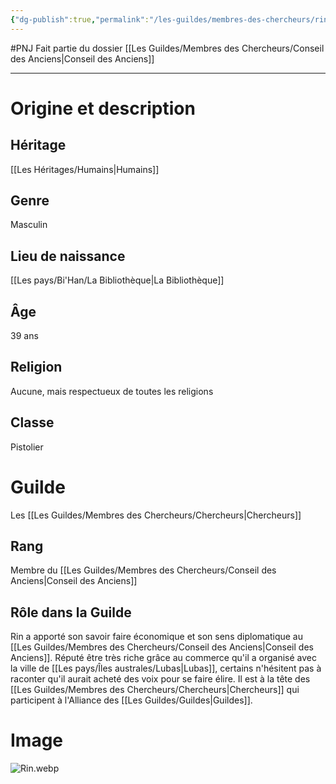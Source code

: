 ```yaml
---
{"dg-publish":true,"permalink":"/les-guildes/membres-des-chercheurs/rin/"}
---
```


#PNJ 
Fait partie du dossier [[Les Guildes/Membres des Chercheurs/Conseil des Anciens\|Conseil des Anciens]]

-------

# Origine et description
## Héritage
[[Les Héritages/Humains\|Humains]]
## Genre
Masculin
## Lieu de naissance
[[Les pays/Bi'Han/La Bibliothèque\|La Bibliothèque]]
## Âge
39 ans
## Religion
Aucune, mais respectueux de toutes les religions
## Classe
Pistolier
# Guilde
Les [[Les Guildes/Membres des Chercheurs/Chercheurs\|Chercheurs]]
## Rang
Membre du [[Les Guildes/Membres des Chercheurs/Conseil des Anciens\|Conseil des Anciens]]
## Rôle dans la Guilde
Rin a apporté son savoir faire économique et son sens diplomatique au [[Les Guildes/Membres des Chercheurs/Conseil des Anciens\|Conseil des Anciens]]. Réputé être très riche grâce au commerce qu'il a organisé avec la ville de [[Les pays/Îles australes/Lubas\|Lubas]], certains n'hésitent pas à raconter qu'il aurait acheté des voix pour se faire élire.
Il est à la tête des [[Les Guildes/Membres des Chercheurs/Chercheurs\|Chercheurs]] qui participent à l'Alliance des [[Les Guildes/Guildes\|Guildes]].
# Image
![Rin.webp](/img/user/_Images/Rin.webp)